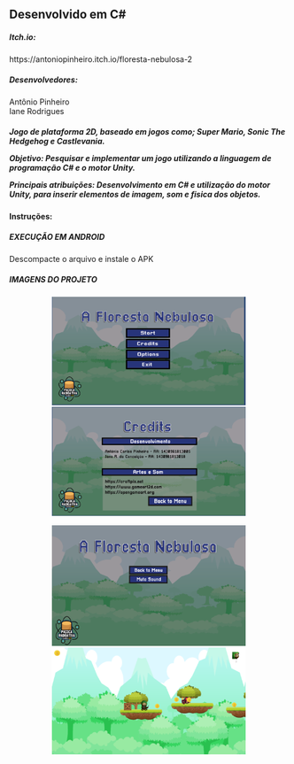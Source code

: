 <h2>Desenvolvido em C#</h2>

<h5>Itch.io:</h5>
https://antoniopinheiro.itch.io/floresta-nebulosa-2

<h5>Desenvolvedores:</h5>
Antônio Pinheiro<br>
Iane Rodrigues

<h5>Jogo de plataforma 2D, baseado em jogos como; Super Mario, Sonic The Hedgehog e Castlevania.

Objetivo: Pesquisar e implementar um jogo utilizando a linguagem de programação C# e o motor Unity.

Principais atribuições: Desenvolvimento em C# e utilização do motor Unity, para inserir elementos de imagem, som e fisica dos objetos.</h5>

<h4>Instruções:</h4>

<h5>EXECUÇÃO EM ANDROID</h5>

Descompacte o arquivo e instale o APK

<h5>IMAGENS DO PROJETO</h5>

<p align="center">
  <img src="/readme_screenshots/screen1.png" width="350" title="Floresta 2">
  <img src="/readme_screenshots/screen2.png" width="350" height="197" title="Floresta 2">
</p>

<p align="center">
  <img src="/readme_screenshots/screen3.png" width="350" title="Floresta 2">
  <img src="/readme_screenshots/screen4.png" width="350" title="Floresta 2">
</p>




